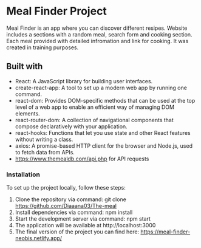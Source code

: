 # Meal Finder Project
Meal Finder is an app where you can discover different resipes. Website includes a sections with a random meal, search form and cooking section. Each meal provided with detailed infromation and link for cooking. It was created in training purposes.

## Built with 

* React: A JavaScript library for building user interfaces.
* create-react-app: A tool to set up a modern web app by running one command.
* react-dom: Provides DOM-specific methods that can be used at the top level of a web app to enable an efficient way of managing DOM elements.
* react-router-dom: A collection of navigational components that compose declaratively with your application.
* react-hooks: Functions that let you use state and other React features without writing a class.
* axios: A promise-based HTTP client for the browser and Node.js, used to fetch data from APIs.
* https://www.themealdb.com/api.php for API requests

### Installation

To set up the project locally, follow these steps:

1. Clone the repository via command: 
git clone https://github.com/Diaaana03/The-meal
2. Install dependencies via command: 
npm install
3. Start the development server via command: 
npm start
4. The application will be available at http://localhost:3000
5. The final version of the project you can find here: https://meal-finder-neobis.netlify.app/


